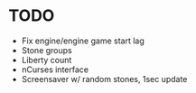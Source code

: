 # TODO
- Fix engine/engine game start lag
- Stone groups
- Liberty count
- nCurses interface
- Screensaver w/ random stones, 1sec update
